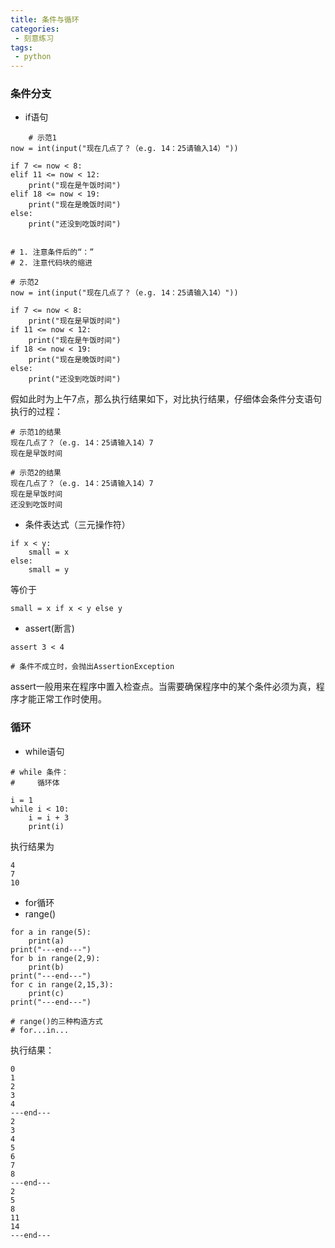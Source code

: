 ```yaml
---
title: 条件与循环
categories:
 - 刻意练习
tags:
 - python
---
```


### 条件分支
- if语句

```
    # 示范1
now = int(input("现在几点了？（e.g. 14：25请输入14）"))

if 7 <= now < 8:
elif 11 <= now < 12:
    print("现在是午饭时间")
elif 18 <= now < 19:
    print("现在是晚饭时间")
else:
    print("还没到吃饭时间")


# 1. 注意条件后的“：”
# 2. 注意代码块的缩进
```

```
# 示范2
now = int(input("现在几点了？（e.g. 14：25请输入14）"))

if 7 <= now < 8:
    print("现在是早饭时间")
if 11 <= now < 12:
    print("现在是午饭时间")
if 18 <= now < 19:
    print("现在是晚饭时间")
else:
    print("还没到吃饭时间")
```

假如此时为上午7点，那么执行结果如下，对比执行结果，仔细体会条件分支语句执行的过程：

```
# 示范1的结果
现在几点了？（e.g. 14：25请输入14）7
现在是早饭时间
```

```
# 示范2的结果
现在几点了？（e.g. 14：25请输入14）7
现在是早饭时间
还没到吃饭时间
```

- 条件表达式（三元操作符）

```
if x < y:
    small = x
else:
    small = y
```

等价于

```
small = x if x < y else y
```

- assert(断言)

```
assert 3 < 4

# 条件不成立时，会抛出AssertionException
```

assert一般用来在程序中置入检查点。当需要确保程序中的某个条件必须为真，程序才能正常工作时使用。

### 循环
- while语句

```
# while 条件：
#     循环体

i = 1
while i < 10:
    i = i + 3
    print(i)
```

执行结果为

```
4
7
10
```

- for循环
- range()

```
for a in range(5):
    print(a)
print("---end---")
for b in range(2,9):
    print(b)
print("---end---")
for c in range(2,15,3):
    print(c)
print("---end---")

# range()的三种构造方式
# for...in...
```

执行结果：

```
0
1
2
3
4
---end---
2
3
4
5
6
7
8
---end---
2
5
8
11
14
---end---
```